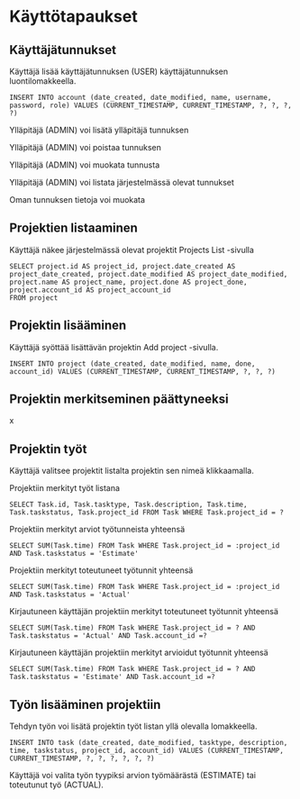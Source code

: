 # Käyttötapaukset

## Käyttäjätunnukset

Käyttäjä lisää käyttäjätunnuksen (USER) käyttäjätunnuksen luontilomakkeella.

```
INSERT INTO account (date_created, date_modified, name, username, password, role) VALUES (CURRENT_TIMESTAMP, CURRENT_TIMESTAMP, ?, ?, ?, ?)
```

Ylläpitäjä (ADMIN) voi lisätä ylläpitäjä tunnuksen

Ylläpitäjä (ADMIN) voi poistaa tunnuksen

Ylläpitäjä (ADMIN) voi muokata tunnusta

Ylläpitäjä (ADMIN) voi listata järjestelmässä olevat tunnukset

Oman tunnuksen tietoja voi muokata

## Projektien listaaminen

Käyttäjä näkee järjestelmässä olevat projektit Projects List -sivulla

```
SELECT project.id AS project_id, project.date_created AS project_date_created, project.date_modified AS project_date_modified, project.name AS project_name, project.done AS project_done, project.account_id AS project_account_id 
FROM project
```

## Projektin lisääminen

Käyttäjä syöttää lisättävän projektin Add project -sivulla.

```
INSERT INTO project (date_created, date_modified, name, done, account_id) VALUES (CURRENT_TIMESTAMP, CURRENT_TIMESTAMP, ?, ?, ?)
```

## Projektin merkitseminen päättyneeksi

x
## Projektin työt

Käyttäjä valitsee projektit listalta projektin sen nimeä klikkaamalla.

Projektiin merkityt työt listana

```
SELECT Task.id, Task.tasktype, Task.description, Task.time, Task.taskstatus, Task.project_id FROM Task WHERE Task.project_id = ?
```

Projektiin merkityt arviot työtunneista yhteensä

```
SELECT SUM(Task.time) FROM Task WHERE Task.project_id = :project_id AND Task.taskstatus = 'Estimate'
```

Projektiin merkityt toteutuneet työtunnit yhteensä

```
SELECT SUM(Task.time) FROM Task WHERE Task.project_id = :project_id AND Task.taskstatus = 'Actual'
```

Kirjautuneen käyttäjän projektiin merkityt toteutuneet työtunnit yhteensä

```
SELECT SUM(Task.time) FROM Task WHERE Task.project_id = ? AND Task.taskstatus = 'Actual' AND Task.account_id =?
```

Kirjautuneen käyttäjän projektiin merkityt arvioidut työtunnit yhteensä

```
SELECT SUM(Task.time) FROM Task WHERE Task.project_id = ? AND Task.taskstatus = 'Estimate' AND Task.account_id =?
```

## Työn lisääminen projektiin

Tehdyn työn voi lisätä projektin työt listan yllä olevalla lomakkeella.

```
INSERT INTO task (date_created, date_modified, tasktype, description, time, taskstatus, project_id, account_id) VALUES (CURRENT_TIMESTAMP, CURRENT_TIMESTAMP, ?, ?, ?, ?, ?, ?)
```

Käyttäjä voi valita työn tyypiksi arvion työmäärästä (ESTIMATE) tai toteutunut työ (ACTUAL).
